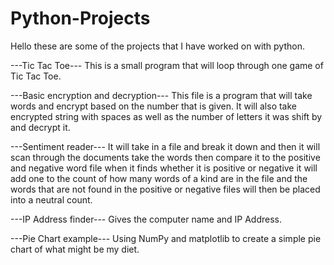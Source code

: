 # Python-Projects
Hello these are some of the projects that I have worked on with python.

---Tic Tac Toe---
This is a small program that will loop through one game of Tic Tac Toe.

---Basic encryption and decryption---
This file is a program that will take words and encrypt based on the number that is given.
It will also take encrypted string with spaces as well as the number of letters it was shift by and decrypt it.

---Sentiment reader---
It will take in a file and break it down and then it will scan through the documents take the words then compare it to the positive and negative word file when it finds whether it is positive or negative it will add one to the count of how many words of a kind are in the file and the words that are not found in the positive or negative files will then be placed into a neutral count. 

---IP Address finder---
Gives the computer name and IP Address.

---Pie Chart example---
Using NumPy and matplotlib to create a simple pie chart of what might be my diet.
